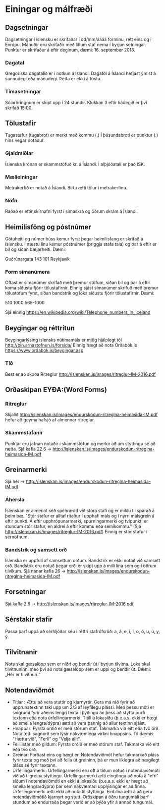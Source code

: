 # Einingar og málfræði

## Dagsetningar

Dagsetningar í íslensku er skrifaðar í dd/mm/áááá forminu, rétt eins og í Evrópu. Mánuðir eru skrifaðir með litlum staf nema í byrjun setningar. Punktur er skrifaður á eftir deginum, dæmi: 16. september 2018.

### Dagatal

Gregoríska dagatalið er í notkun á Íslandi. Dagatöl á Íslandi hefjast ýmist á sunnudegi eða mánudegi. Þetta er ekki á föstu.

### Tímasetningar

Sólarhringnum er skipt upp í 24 stundir. Klukkan 3 eftir hádegið er því skrifað 15:00.

## Tölustafir

Tugastafur (tugabrot) er merkt með kommu (,)  Í þúsundabroti er punktur (.) hins vegar notaður.

### Gjaldmiðlar

Íslenska krónan er skammstöfuð kr. á Íslandi. Í alþjóðatali er það ISK.

### Mælieiningar

Metrakerfið er notað á Íslandi. Birta ætti tölur í metrakerfinu.

### Nöfn

Raðað er eftir skírnafni fyrst í símaskrá og öðrum skrám á Íslandi.

## Heimilisföng og póstnúmer

Götuheiti og númer húss kemur fyrst þegar heimilisfang er skrifað á íslensku. Í næstu línu kemur póstnúmer (þriggja stafa tala) og þar á eftir er bil og síðan bæjarheiti. Dæmi:

Guðrúnargata 143
101 Reykjavík

### Form símanúmera

Oftast er símanúmer skrifað með þremur stöfum, síðan bil og þar á eftir koma síðustu fjórir tölustafirnir. Einnig sjást símanúmer skrifuð með þremur tölustöfum fyrst, síðan bandstrik og loks síðustu fjórir tölustafirnir. Dæmi:

510 1000
565-1000

Sjá einnig https://en.wikipedia.org/wiki/Telephone_numbers_in_Iceland

## Beygingar og réttritun

Beygingarlýsing íslensks nútímamáls er mjög hjálplegt tól http://bin.arnastofnun.is/forsida/
Einnig hægt að nota Orðabók.is https://www.ordabok.is/beygingar.asp

### Tíð

Best er að skoða Ritreglur http://islenskan.is/images/ritreglur-IM-2016.pdf

## Orðaskipan EYÐA:(Word Forms)

### Ritreglur

Skjalið http://islenskan.is/images/endurskodun-ritreglna-heimasida-IM.pdf hefur að geyma hafsjó af almennar ritreglur.

### Skammstafanir

Punktar eru jafnan notaðir í skammstöfun og merkir að um styttingu sé að ræða. Sjá kafla 22.6  -> http://islenskan.is/images/endurskodun-ritreglna-heimasida-IM.pdf

## Greinarmerki

Sjá hér  -> http://islenskan.is/images/endurskodun-ritreglna-heimasida-IM.pdf

### Áhersla

Íslenskan er almennt séð spéhrædd við stóra stafi og er miklu til sparað á þeim bæ. "Stór stafur er alltaf ritaður í upphafi máls og í nýrri málsgrein á eftir punkti. Á eftir upphrópunarmerki, spurningarmerki og tvípunkti er stundum stór stafur, en aldrei á eftir kommu eða semíkommu." (Sjá http://islenskan.is/images/ritreglur-IM-2016.pdf) Einnig er stór stafur í sérnöfnum.

### Bandstrik og samsett orð

Íslenska er uppfull af samsettum orðum. Bandstrik er ekki notað við samsett orð. Bandstrik eru notuð þegar orði er skipt upp á milli lína sem og í öðrum tilvikum. Sjá nánar kafla 26  -> http://islenskan.is/images/endurskodun-ritreglna-heimasida-IM.pdf

## Forsetningar

Sjá kafla 2.6  -> http://islenskan.is/images/ritreglur-IM-2016.pdf

## Sérstakir stafir

Passa þarf uppá að sérhljóðar séu í réttri stafrófsröð: a, á, e, i, í, o, ó, u, ú, y, ý.

## Tilvitnanir

Nota skal gæsalöpp sem er niðri og bendir út í byrjun tilvitna. Loka skal tilvitnuninni með því að nota gæsalöpp sem er uppi og bendir út. Dæmi: „Hér er tilvitnun.“

## Notendaviðmót

* Titlar : Ættu að vera stuttir og kjarnyrtir. Gera má ráð fyrir að upprunatextinn taki upp um 2/3 af leyfilegu plássi. Með þessu móti er svigrúmi fyrir aðeins lengri texta í þýðingu án þess að stytta þurfi textann eða nota úrfellingarmerki. Titill á lokasíðu (þ.e.a.s. ekki er hægt að smella lengra/dýpra) ætti að vera þannig að allur textinn sjáist.
* Hnappar: Fyrsta orðið er með stórum staf. Takmarka við eitt eða tvö orð. Nota ætti sagnorð sem lýsir nákvæmlega virkni hnappsins. Til dæmis: "Hætta við", "Ferli" og "Velja allt".
* Fellilistar með gildum: Fyrsta orðið er með stórum staf. Takmarka við eitt eða tvö orð.
* Greinar: Forðast eins og hægt er. Notendaviðmót hefur takmarkað pláss fyrir texta og með því að fella út greininn, þá er mun líklegra að nægilegt pláss sé fyrir textann.
* Úrfellingarmerki: Úrfellingarmerki eru oft á tíðum notuð í notendaviðmóti við að tilgreina styttingu. Úrfellingarmerki ætti eingöngu að nota á "efri" síðum í notendaviðmóti en ekki á lokasíðu (þ.e.a.s. ekki er hægt að smella lengra/dýpra) þar sem nákvæmari upplýsingar er að finna. Úrfellingarmerki ætti ekki að nota til styttinga. Einblína ætti á að gera notendaviðmótið kjarnyrt og stutt. Orðskipan á öðru tungumáli þarf stundum að endurraða þegar verið er að þýða yfir á annað tungumál.
